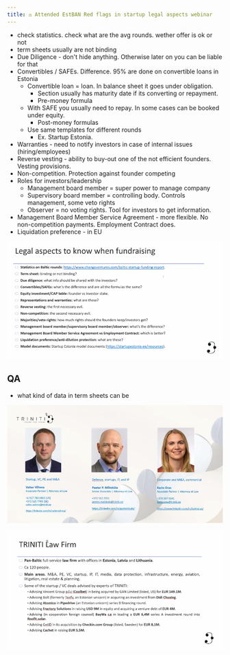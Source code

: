 ```yaml
---
title: ⚖️ Attended EstBAN Red flags in startup legal aspects webinar
---
```

- check statistics. check what are the avg rounds. wether offer is ok or not
- term sheets usually are not binding
- Due Diligence - don't hide anything. Otherwise later on you can be liable for that
- Convertibles / SAFEs. Difference. 95% are done on convertible loans in Estonia
	- Convertible loan = loan. In balance sheet it goes under obligation.
		- Section usually has maturity date if its converting or repayment.
		- Pre-money formula
	- With SAFE you usually need to repay. In some cases can be booked under equity.
		- Post-money formulas
	- Use same templates for different rounds
		- Ex. Startup Estonia. 
- Warranties - need to notify investors in case of internal issues (hiring/employees)
- Reverse vesting - ability to buy-out one of the not efficient founders. Vesting provisions.
- Non-competition. Protection against founder competing
- Roles for investors/leadership
	- Management board member = super power to manage company 
	- Supervisory board member = controlling body. Controls management, some veto rights
	- Observer = no voting rights. Tool for investors to get information.
- Management Board Member Service Agreement - more flexible. No non-competition payments. Employment Contract does.
- Liquidation preference - in EU 

![](img/Screenshot%202025-05-13%20at%2014.10.05.png)

<!--truncate-->
## QA
- what kind of data in term sheets can be 

![](img/Screenshot%202025-05-13%20at%2014.08.29.png)

![](img/Screenshot%202025-05-13%20at%2014.08.48.png)

